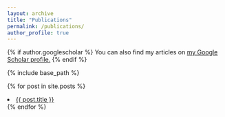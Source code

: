 ```yaml
---
layout: archive
title: "Publications"
permalink: /publications/
author_profile: true
---
```


{% if author.googlescholar %}
  You can also find my articles on <u><a href="{{author.googlescholar}}">my Google Scholar profile</a>.</u>
{% endif %}

{% include base_path %}

 {% for post in site.posts %}
    <li>
      <a href="{{ post.url }}">{{ post.title }}</a>
    </li>
  {% endfor %}
